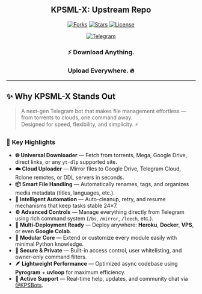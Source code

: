 <div align="center">

## KPSML-X: Upstream Repo

<a href="https://github.com/Tamilupdates/KPSML-X/fork"><img alt="Forks" src="https://img.shields.io/github/forks/Tamilupdates/KPSML-X?style=for-the-badge&logo=git&color=orange"></a> <a href="https://github.com/Tamilupdates/KPSML-X/stargazers"><img alt="Stars" src="https://img.shields.io/github/stars/Tamilupdates/KPSML-X?style=for-the-badge&logo=github&color=FFD700"></a> <a href="https://github.com/Tamilupdates/KPSML-X/blob/hk_kpsmlx/LICENSE"><img alt="License" src="https://img.shields.io/github/license/Tamilupdates/KPSML-X?style=for-the-badge&color=brightgreen"></a>

<a href="https://t.me/KPSBots"><img alt="Telegram" src="https://img.shields.io/badge/Join%20on%20Telegram-blue?style=for-the-badge&logo=telegram&logoColor=white"></a>

### ⚡️ Download Anything.
### Upload Everywhere. 🔥

</div>

---

## ✨ **Why KPSML-X Stands Out**

> A next-gen Telegram bot that makes file management effortless — from torrents to clouds, one command away.  
> Designed for speed, flexibility, and simplicity. ⚡

### 🚀 **Key Highlights**

- **🌐 Universal Downloader** — Fetch from torrents, Mega, Google Drive, direct links, or any `yt-dlp` supported site.  
- **☁️ Cloud Uploader** — Mirror files to Google Drive, Telegram Cloud, Rclone remotes, or DDL servers in seconds.  
- **📦 Smart File Handling** — Automatically renames, tags, and organizes media metadata (titles, languages, etc.).  
- **🧠 Intelligent Automation** — Auto-cleanup, retry, and resume mechanisms that keep tasks stable 24×7.  
- **⚙️ Advanced Controls** — Manage everything directly from Telegram using rich command system (`/bs`, `/mirror`, `/leech`, etc.).  
- **🎯 Multi-Deployment Ready** — Deploy anywhere: **Heroku**, **Docker**, **VPS**, or even **Google Colab**.  
- **🧩 Modular Core** — Extend or customize every module easily with minimal Python knowledge.  
- **🔐 Secure & Private** — Built-in access control, user whitelisting, and owner-only command filters.  
- **🪶 Lightweight Performance** — Optimized async codebase using **Pyrogram** + **uvloop** for maximum efficiency.  
- **💬 Active Support** — Real-time help, updates, and community chat via [@KPSBots](https://t.me/KPSBots).
